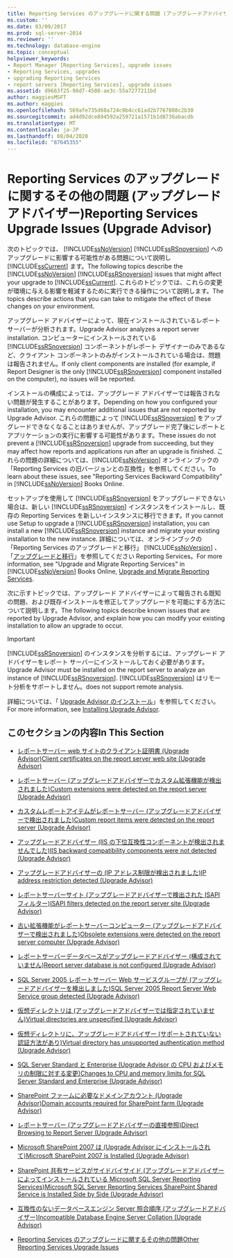 ```yaml
---
title: Reporting Services のアップグレードに関する問題 (アップグレードアドバイザー) |Microsoft Docs
ms.custom: ''
ms.date: 03/09/2017
ms.prod: sql-server-2014
ms.reviewer: ''
ms.technology: database-engine
ms.topic: conceptual
helpviewer_keywords:
- Report Manager [Reporting Services], upgrade issues
- Reporting Services, upgrades
- upgrading Reporting Services
- report servers [Reporting Services], upgrade issues
ms.assetid: d9663f25-98d7-4508-ae3c-55a7277211bd
author: maggiesMSFT
ms.author: maggies
ms.openlocfilehash: 569afe735d68a724c0b4cc61ad2b7767088c2b30
ms.sourcegitcommit: ad4d92dce894592a259721a1571b1d8736abacdb
ms.translationtype: MT
ms.contentlocale: ja-JP
ms.lasthandoff: 08/04/2020
ms.locfileid: "87645355"
---
```

# <a name="reporting-services-upgrade-issues-upgrade-advisor"></a><span data-ttu-id="a2f08-102">Reporting Services のアップグレードに関するその他の問題 (アップグレード アドバイザー)</span><span class="sxs-lookup"><span data-stu-id="a2f08-102">Reporting Services Upgrade Issues (Upgrade Advisor)</span></span>
  <span data-ttu-id="a2f08-103">次のトピックでは、 [!INCLUDE[ssNoVersion](../../includes/ssnoversion-md.md)] [!INCLUDE[ssRSnoversion](../../includes/ssrsnoversion-md.md)] へのアップグレードに影響する可能性がある問題について説明し [!INCLUDE[ssCurrent](../../includes/sscurrent-md.md)] ます。</span><span class="sxs-lookup"><span data-stu-id="a2f08-103">The following topics describe the [!INCLUDE[ssNoVersion](../../includes/ssnoversion-md.md)] [!INCLUDE[ssRSnoversion](../../includes/ssrsnoversion-md.md)] issues that might affect your upgrade to [!INCLUDE[ssCurrent](../../includes/sscurrent-md.md)].</span></span> <span data-ttu-id="a2f08-104">これらのトピックでは、これらの変更が環境に与える影響を軽減するために実行できる操作について説明します。</span><span class="sxs-lookup"><span data-stu-id="a2f08-104">The topics describe actions that you can take to mitigate the effect of these changes on your environment.</span></span>  
  
 <span data-ttu-id="a2f08-105">アップグレード アドバイザーによって、現在インストールされているレポート サーバーが分析されます。</span><span class="sxs-lookup"><span data-stu-id="a2f08-105">Upgrade Advisor analyzes a report server installation.</span></span> <span data-ttu-id="a2f08-106">コンピューターにインストールされている [!INCLUDE[ssRSnoversion](../../includes/ssrsnoversion-md.md)] コンポーネントがレポート デザイナーのみであるなど、クライアント コンポーネントのみがインストールされている場合は、問題は報告されません。</span><span class="sxs-lookup"><span data-stu-id="a2f08-106">If only client components are installed (for example, if Report Designer is the only [!INCLUDE[ssRSnoversion](../../includes/ssrsnoversion-md.md)] component installed on the computer), no issues will be reported.</span></span>  
  
 <span data-ttu-id="a2f08-107">インストールの構成によっては、アップグレード アドバイザーでは報告されない問題が発生することがあります。</span><span class="sxs-lookup"><span data-stu-id="a2f08-107">Depending on how you configured your installation, you may encounter additional issues that are not reported by Upgrade Advisor.</span></span> <span data-ttu-id="a2f08-108">これらの問題によって [!INCLUDE[ssRSnoversion](../../includes/ssrsnoversion-md.md)] をアップグレードできなくなることはありませんが、アップグレード完了後にレポートとアプリケーションの実行に影響する可能性があります。</span><span class="sxs-lookup"><span data-stu-id="a2f08-108">These issues do not prevent a [!INCLUDE[ssRSnoversion](../../includes/ssrsnoversion-md.md)] upgrade from succeeding, but they may affect how reports and applications run after an upgrade is finished.</span></span> <span data-ttu-id="a2f08-109">これらの問題の詳細については、[!INCLUDE[ssNoVersion](../../includes/ssnoversion-md.md)] オンライン ブックの「Reporting Services の旧バージョンとの互換性」を参照してください。</span><span class="sxs-lookup"><span data-stu-id="a2f08-109">To learn about these issues, see "Reporting Services Backward Compatibility" in [!INCLUDE[ssNoVersion](../../includes/ssnoversion-md.md)] Books Online.</span></span>  
  
 <span data-ttu-id="a2f08-110">セットアップを使用して [!INCLUDE[ssRSnoversion](../../includes/ssrsnoversion-md.md)] をアップグレードできない場合は、新しい [!INCLUDE[ssRSnoversion](../../includes/ssrsnoversion-md.md)] インスタンスをインストールし、既存の Reporting Services を新しいインスタンスに移行できます。</span><span class="sxs-lookup"><span data-stu-id="a2f08-110">If you cannot use Setup to upgrade a [!INCLUDE[ssRSnoversion](../../includes/ssrsnoversion-md.md)] installation, you can install a new [!INCLUDE[ssRSnoversion](../../includes/ssrsnoversion-md.md)] instance and migrate your existing installation to the new instance.</span></span> <span data-ttu-id="a2f08-111">詳細については、オンラインブックの「Reporting Services のアップグレードと移行」 [!INCLUDE[ssNoVersion](../../includes/ssnoversion-md.md)] 、「[アップグレードと移行](../../reporting-services/install-windows/upgrade-and-migrate-reporting-services.md)」を参照してください Reporting Services。</span><span class="sxs-lookup"><span data-stu-id="a2f08-111">For more information, see "Upgrade and Migrate Reporting Services" in [!INCLUDE[ssNoVersion](../../includes/ssnoversion-md.md)] Books Online, [Upgrade and Migrate Reporting Services](../../reporting-services/install-windows/upgrade-and-migrate-reporting-services.md).</span></span>  
  
 <span data-ttu-id="a2f08-112">次に示すトピックでは、アップグレード アドバイザーによって報告される既知の問題、および既存インストールを修正してアップグレードを可能にする方法について説明します。</span><span class="sxs-lookup"><span data-stu-id="a2f08-112">The following topics describe known issues that are reported by Upgrade Advisor, and explain how you can modify your existing installation to allow an upgrade to occur.</span></span>  
  
> [!IMPORTANT]  
>  <span data-ttu-id="a2f08-113">[!INCLUDE[ssRSnoversion](../../includes/ssrsnoversion-md.md)] のインスタンスを分析するには、アップグレード アドバイザーをレポート サーバーにインストールしておく必要があります。</span><span class="sxs-lookup"><span data-stu-id="a2f08-113">Upgrade Advisor must be installed on the report server to analyze an instance of [!INCLUDE[ssRSnoversion](../../includes/ssrsnoversion-md.md)].</span></span> [!INCLUDE[ssRSnoversion](../../includes/ssrsnoversion-md.md)] <span data-ttu-id="a2f08-114">はリモート分析をサポートしません。</span><span class="sxs-lookup"><span data-stu-id="a2f08-114">does not support remote analysis.</span></span>  
>   
>  <span data-ttu-id="a2f08-115">詳細については、「 [Upgrade Advisor のインストール](../../../2014/sql-server/install/installing-upgrade-advisor.md)」を参照してください。</span><span class="sxs-lookup"><span data-stu-id="a2f08-115">For more information, see [Installing Upgrade Advisor](../../../2014/sql-server/install/installing-upgrade-advisor.md).</span></span>  
  
## <a name="in-this-section"></a><span data-ttu-id="a2f08-116">このセクションの内容</span><span class="sxs-lookup"><span data-stu-id="a2f08-116">In This Section</span></span>  
  
-   [<span data-ttu-id="a2f08-117">レポートサーバー web サイトのクライアント証明書 &#40;Upgrade Advisor&#41;</span><span class="sxs-lookup"><span data-stu-id="a2f08-117">Client certificates on the report server web site &#40;Upgrade Advisor&#41;</span></span>](../../../2014/sql-server/install/client-certificates-on-the-report-server-web-site-upgrade-advisor.md)  
  
-   [<span data-ttu-id="a2f08-118">レポートサーバー &#40;アップグレードアドバイザーでカスタム拡張機能が検出されました&#41;</span><span class="sxs-lookup"><span data-stu-id="a2f08-118">Custom extensions were detected on the report server &#40;Upgrade Advisor&#41;</span></span>](../../../2014/sql-server/install/custom-extensions-were-detected-on-the-report-server-upgrade-advisor.md)  
  
-   [<span data-ttu-id="a2f08-119">カスタムレポートアイテムがレポートサーバー &#40;アップグレードアドバイザーで検出されました&#41;</span><span class="sxs-lookup"><span data-stu-id="a2f08-119">Custom report items were detected on the report server &#40;Upgrade Advisor&#41;</span></span>](../../../2014/sql-server/install/custom-report-items-were-detected-on-the-report-server-upgrade-advisor.md)  
  
-   [<span data-ttu-id="a2f08-120">アップグレードアドバイザー &#40;IIS の下位互換性コンポーネントが検出されませんでした&#41;</span><span class="sxs-lookup"><span data-stu-id="a2f08-120">IIS backward compatibility components were not detected &#40;Upgrade Advisor&#41;</span></span>](../../../2014/sql-server/install/iis-backward-compatibility-components-were-not-detected-upgrade-advisor.md)  
  
-   [<span data-ttu-id="a2f08-121">アップグレードアドバイザーの &#40;IP アドレス制限が検出されました&#41;</span><span class="sxs-lookup"><span data-stu-id="a2f08-121">IP address restriction detected &#40;Upgrade Advisor&#41;</span></span>](../../../2014/sql-server/install/ip-address-restriction-detected-upgrade-advisor.md)  
  
-   [<span data-ttu-id="a2f08-122">レポートサーバーサイト &#40;アップグレードアドバイザーで検出された ISAPI フィルター&#41;</span><span class="sxs-lookup"><span data-stu-id="a2f08-122">ISAPI filters detected on the report server site &#40;Upgrade Advisor&#41;</span></span>](../../../2014/sql-server/install/isapi-filters-detected-on-the-report-server-site-upgrade-advisor.md)  
  
-   [<span data-ttu-id="a2f08-123">古い拡張機能がレポートサーバーコンピューター &#40;アップグレードアドバイザーで検出されました&#41;</span><span class="sxs-lookup"><span data-stu-id="a2f08-123">Obsolete extensions were detected on the report server computer &#40;Upgrade Advisor&#41;</span></span>](../../../2014/sql-server/install/obsolete-extensions-were-detected-on-the-report-server-computer-upgrade-advisor.md)  
  
-   [<span data-ttu-id="a2f08-124">レポートサーバーデータベースがアップグレードアドバイザー &#40;構成されていません&#41;</span><span class="sxs-lookup"><span data-stu-id="a2f08-124">Report server database is not configured &#40;Upgrade Advisor&#41;</span></span>](../../../2014/sql-server/install/report-server-database-is-not-configured-upgrade-advisor.md)  
  
-   [<span data-ttu-id="a2f08-125">SQL Server 2005 レポートサーバー Web サービスグループが &#40;アップグレードアドバイザーを検出しました&#41;</span><span class="sxs-lookup"><span data-stu-id="a2f08-125">SQL Server 2005 Report Server Web Service group detected &#40;Upgrade Advisor&#41;</span></span>](../../../2014/sql-server/install/sql-server-2005-report-server-web-service-group-detected-upgrade-advisor.md)  
  
-   [<span data-ttu-id="a2f08-126">仮想ディレクトリは &#40;アップグレードアドバイザーでは指定されていません&#41;</span><span class="sxs-lookup"><span data-stu-id="a2f08-126">Virtual directories are unspecified &#40;Upgrade Advisor&#41;</span></span>](../../../2014/sql-server/install/virtual-directories-are-unspecified-upgrade-advisor.md)  
  
-   [<span data-ttu-id="a2f08-127">仮想ディレクトリに、アップグレードアドバイザー &#40;サポートされていない認証方法があり&#41;</span><span class="sxs-lookup"><span data-stu-id="a2f08-127">Virtual directory has unsupported authentication method &#40;Upgrade Advisor&#41;</span></span>](../../../2014/sql-server/install/virtual-directory-has-unsupported-authentication-method-upgrade-advisor.md)  
  
-   [<span data-ttu-id="a2f08-128">SQL Server Standard と Enterprise &#40;Upgrade Advisor の CPU およびメモリの制限に対する変更&#41;</span><span class="sxs-lookup"><span data-stu-id="a2f08-128">Changes to CPU and memory limits for SQL Server Standard and Enterprise &#40;Upgrade Advisor&#41;</span></span>](../../../2014/sql-server/install/cpu-memory-limits-changes-sql-server-standard-enterprise-upgrade-advisor.md)  
  
-   [<span data-ttu-id="a2f08-129">SharePoint ファームに必要なドメインアカウント &#40;Upgrade Advisor&#41;</span><span class="sxs-lookup"><span data-stu-id="a2f08-129">Domain accounts required for SharePoint farm &#40;Upgrade Advisor&#41;</span></span>](../../../2014/sql-server/install/domain-accounts-required-for-sharepoint-farm-upgrade-advisor.md)  
  
-   [<span data-ttu-id="a2f08-130">レポートサーバー &#40;アップグレードアドバイザーの直接参照&#41;</span><span class="sxs-lookup"><span data-stu-id="a2f08-130">Direct Browsing to Report Server &#40;Upgrade Advisor&#41;</span></span>](../../../2014/sql-server/install/direct-browsing-to-report-server-upgrade-advisor.md)  
  
-   [<span data-ttu-id="a2f08-131">Microsoft SharePoint 2007 は &#40;Upgrade Advisor にインストールされて&#41;</span><span class="sxs-lookup"><span data-stu-id="a2f08-131">Microsoft SharePoint 2007 is Installed &#40;Upgrade Advisor&#41;</span></span>](../../../2014/sql-server/install/microsoft-sharepoint-2007-is-installed-upgrade-advisor.md)  
  
-   [<span data-ttu-id="a2f08-132">SharePoint 共有サービスがサイドバイサイド &#40;アップグレードアドバイザーによってインストールされている Microsoft SQL Server Reporting Services&#41;</span><span class="sxs-lookup"><span data-stu-id="a2f08-132">Microsoft SQL Server Reporting Services SharePoint Shared Service is Installed Side by Side &#40;Upgrade Advisor&#41;</span></span>](../../../2014/sql-server/install/sql-server-reporting-services-sharepoint-shared-service-side-by-side-upgrade-advisor.md)  
  
-   [<span data-ttu-id="a2f08-133">互換性のないデータベースエンジン Server 照合順序 &#40;アップグレードアドバイザー&#41;</span><span class="sxs-lookup"><span data-stu-id="a2f08-133">Incompatible Database Engine Server Collation &#40;Upgrade Advisor&#41;</span></span>](../../../2014/sql-server/install/incompatible-database-engine-server-collation-upgrade-advisor.md)  
  
-   [<span data-ttu-id="a2f08-134">Reporting Services のアップグレードに関するその他の問題</span><span class="sxs-lookup"><span data-stu-id="a2f08-134">Other Reporting Services Upgrade Issues</span></span>](../../../2014/sql-server/install/other-reporting-services-upgrade-issues.md)  
  
  
